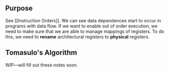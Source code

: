 ## Purpose

See [[Instruction Orders]]. We can see data dependences start to occur in programs with data flow. If we want to enable out of order execution, we need to make sure that we are able to manage mappings of registers. To do this, we need to **rename** architectural registers to **physical** registers.

## Tomasulo's Algorithm

WIP—will fill out these notes soon.
